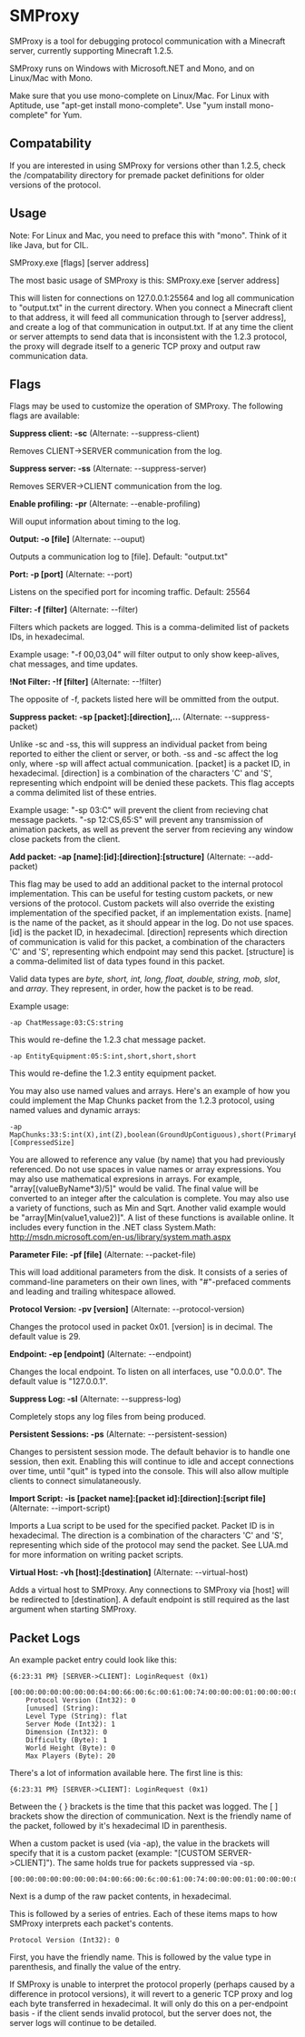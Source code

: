 SMProxy
======

SMProxy is a tool for debugging protocol communication with a Minecraft server, currently supporting Minecraft 1.2.5.

SMProxy runs on Windows with Microsoft.NET and Mono, and on Linux/Mac with Mono.

Make sure that you use mono-complete on Linux/Mac.  For Linux with Aptitude, use "apt-get install mono-complete".  Use "yum install mono-complete" for Yum.

Compatability
-----------

If you are interested in using SMProxy for versions other than 1.2.5, check the /compatability directory for premade packet definitions for older versions of the protocol.

Usage
-----------

Note: For Linux and Mac, you need to preface this with "mono".  Think of it like Java, but for CIL.

SMProxy.exe [flags] [server address]

The most basic usage of SMProxy is this:
SMProxy.exe [server address]

This will listen for connections on 127.0.0.1:25564 and log all communication to "output.txt" in the current directory.  When you connect a Minecraft client to that address, it will feed all communication through to [server address], and create a log of that communication in output.txt.  If at any time the client or server attempts to send data that is inconsistent with the 1.2.3 protocol, the proxy will degrade itself to a generic TCP proxy and output raw communication data.

Flags
-----------

Flags may be used to customize the operation of SMProxy.  The following flags are available:

**Suppress client: -sc** (Alternate: --suppress-client)

Removes CLIENT->SERVER communication from the log.

**Suppress server: -ss** (Alternate: --suppress-server)

Removes SERVER->CLIENT communication from the log.

**Enable profiling: -pr** (Alternate: --enable-profiling)

Will ouput information about timing to the log.

**Output: -o [file]** (Alternate: --ouput)

Outputs a communication log to [file].  Default: "output.txt"

**Port: -p [port]** (Alternate: --port)

Listens on the specified port for incoming traffic.  Default: 25564

**Filter: -f [filter]** (Alternate: --filter)

Filters which packets are logged.  This is a comma-delimited list of packets IDs, in hexadecimal.

Example usage: "-f 00,03,04" will filter output to only show keep-alives, chat messages, and time updates.

**!Not Filter: -!f [filter]** (Alternate: --!filter)

The opposite of -f, packets listed here will be ommitted from the output.

**Suppress packet: -sp [packet]:[direction],...** (Alternate: --suppress-packet)

Unlike -sc and -ss, this will suppress an individual packet from being reported to either the client or server, or both.  -ss and -sc affect the log only, where -sp will affect actual communication.  [packet] is a packet ID, in hexadecimal.  [direction] is a combination of the characters 'C' and 'S', representing which endpoint will be denied these packets.  This flag accepts a comma delimited list of these entries.

Example usage: "-sp 03:C" will prevent the client from recieving chat message packets.  "-sp 12:CS,65:S" will prevent any transmission of animation packets, as well as prevent the server from recieving any window close packets from the client.

**Add packet: -ap [name]:[id]:[direction]:[structure]** (Alternate: --add-packet)

This flag may be used to add an additional packet to the internal protocol implementation.  This can be useful for testing custom packets, or new versions of the protocol.  Custom packets will also override the existing implementation of the specified packet, if an implementation exists.  [name] is the name of the packet, as it should appear in the log.  Do not use spaces.  [id] is the packet ID, in hexadecimal.  [direction] represents which direction of communication is valid for this packet, a combination of the characters 'C' and 'S', representing which endpoint may send this packet.  [structure] is a comma-delimited list of data types found in this packet.

Valid data types are *byte, short, int, long, float, double, string, mob, slot*, and *array*.  They represent, in order, how the packet is to be read.

Example usage:

    -ap ChatMessage:03:CS:string
	
This would re-define the 1.2.3 chat message packet.

    -ap EntityEquipment:05:S:int,short,short,short

This would re-define the 1.2.3 entity equipment packet.

You may also use named values and arrays.  Here's an example of how you could implement the Map Chunks packet from the 1.2.3 protocol, using named values and dynamic arrays:

    -ap MapChunks:33:S:int(X),int(Z),boolean(GroundUpContiguous),short(PrimaryBitMap),short(AddBitMap),int(CompressedSize),int,array(CompressedData)[CompressedSize]
	
You are allowed to reference any value (by name) that you had previously referenced.  Do not use spaces in value names or array expressions.  You may also use mathematical expresions in arrays.  For example, "array[(valueByName*3)/5]" would be valid.  The final value will be converted to an integer after the calculation is complete.  You may also use a variety of functions, such as Min and Sqrt.  Another valid example would be "array[Min(value1,value2)]".  A list of these functions is available online.  It includes every function in the .NET class System.Math: http://msdn.microsoft.com/en-us/library/system.math.aspx

**Parameter File: -pf [file]** (Alternate: --packet-file)

This will load additional parameters from the disk.  It consists of a series of command-line parameters on their own lines, with "#"-prefaced comments and leading and trailing whitespace allowed.

**Protocol Version: -pv [version]** (Alternate: --protocol-version)

Changes the protocol used in packet 0x01.  [version] is in decimal.  The default value is 29.

**Endpoint: -ep [endpoint]** (Alternate: --endpoint)

Changes the local endpoint.  To listen on all interfaces, use "0.0.0.0".  The default value is "127.0.0.1".

**Suppress Log: -sl** (Alternate: --suppress-log)

Completely stops any log files from being produced.

**Persistent Sessions: -ps** (Alternate: --persistent-session)

Changes to persistent session mode.  The default behavior is to handle one session, then exit.  Enabling this will continue to idle and accept connections over time, until "quit" is typed into the console.  This will also allow multiple clients to connect simulataneously.

**Import Script: -is [packet name]:[packet id]:[direction]:[script file]** (Alternate: --import-script)

Imports a Lua script to be used for the specified packet.  Packet ID is in hexadecimal.  The direction is a combination of the characters 'C' and 'S', representing which side of the protocol may send the packet.  See LUA.md for more information on writing packet scripts.

**Virtual Host: -vh [host]:[destination]** (Alternate: --virtual-host)

Adds a virtual host to SMProxy.  Any connections to SMProxy via [host] will be redirected to [destination].  A default endpoint is still required as the last argument when starting SMProxy.

Packet Logs
-----------

An example packet entry could look like this:

    {6:23:31 PM} [SERVER->CLIENT]: LoginRequest (0x1)
        [00:00:00:00:00:00:00:04:00:66:00:6c:00:61:00:74:00:00:00:01:00:00:00:00:01:00:14]
        Protocol Version (Int32): 0
        [unused] (String): 
        Level Type (String): flat
        Server Mode (Int32): 1
        Dimension (Int32): 0
        Difficulty (Byte): 1
        World Height (Byte): 0
        Max Players (Byte): 20
        
There's a lot of information available here.  The first line is this:

    {6:23:31 PM} [SERVER->CLIENT]: LoginRequest (0x1)

Between the { } brackets is the time that this packet was logged.  The [ ] brackets show the direction of communication.  Next is the friendly name of the packet, followed by it's hexadecimal ID in parenthesis.

When a custom packet is used (via -ap), the value in the brackets will specify that it is a custom packet (example: "[CUSTOM SERVER->CLIENT]").  The same holds true for packets suppressed via -sp.

    [00:00:00:00:00:00:00:04:00:66:00:6c:00:61:00:74:00:00:00:01:00:00:00:00:01:00:14]
    
Next is a dump of the raw packet contents, in hexadecimal.

This is followed by a series of entries.  Each of these items maps to how SMProxy interprets each packet's contents.

    Protocol Version (Int32): 0
    
First, you have the friendly name.  This is followed by the value type in parenthesis, and finally the value of the entry.

If SMProxy is unable to interpret the protocol properly (perhaps caused by a difference in protocol versions), it will revert to a generic TCP proxy and log each byte transferred in hexadecimal.  It will only do this on a per-endpoint basis - if the client sends invalid protocol, but the server does not, the server logs will continue to be detailed.